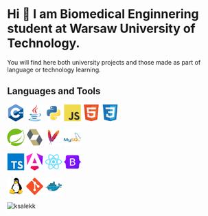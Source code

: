 # Hi 👋 I am Biomedical Enginnering student at Warsaw University of Technology.

You will find here both university projects and those made as part of language or technology learning.


## Languages and Tools
  <p align="left">
    <img src="https://raw.githubusercontent.com/devicons/devicon/master/icons/cplusplus/cplusplus-original.svg" alt="cpp" width="40" height="40"/>
    <img src="https://raw.githubusercontent.com/devicons/devicon/master/icons/java/java-original.svg" alt="java" width="40" height="40"/>
    <img src="https://raw.githubusercontent.com/devicons/devicon/master/icons/python/python-original.svg" alt="python" width="40" height="40"/>
    <img src="https://raw.githubusercontent.com/devicons/devicon/master/icons/javascript/javascript-original.svg" alt="javascript" width="40" height="40"/>
    <img src="https://raw.githubusercontent.com/devicons/devicon/master/icons/html5/html5-original.svg" alt="html5" width="40" height="40"/>
    <img src="https://raw.githubusercontent.com/devicons/devicon/master/icons/css3/css3-original.svg" alt="css3" width="40" height="40"/>
  </p>

  <p align="left">
    <img src="https://raw.githubusercontent.com/devicons/devicon/master/icons/spring/spring-original.svg" alt="spring" width="40" height="40"/>
    <img src="https://raw.githubusercontent.com/devicons/devicon/master/icons/hibernate/hibernate-original.svg" alt="hibernate" width="40" height="40"/>
    <img src="https://raw.githubusercontent.com/devicons/devicon/master/icons/maven/maven-original.svg" alt="maven" width="40" height="40"/>
    <img src="https://raw.githubusercontent.com/devicons/devicon/master/icons/mysql/mysql-original-wordmark.svg" alt="mysql" width="40" height="40"/>
  </p>

  <p align="left">
    <img src="https://raw.githubusercontent.com/devicons/devicon/master/icons/typescript/typescript-original.svg" alt="typescript" width="40" height="40"/>
    <img src="https://raw.githubusercontent.com/devicons/devicon/master/icons/angular/angular-original.svg" alt="angular" width="40" height="40"/>
    <img src="https://raw.githubusercontent.com/devicons/devicon/master/icons/react/react-original.svg" alt="react" width="40" height="40"/>
    <img src="https://raw.githubusercontent.com/devicons/devicon/master/icons/bootstrap/bootstrap-original.svg" alt="bootstrap" width="40" height="40"/>
  </p>

  <p align="left">
    <img src="https://raw.githubusercontent.com/devicons/devicon/master/icons/linux/linux-original.svg" alt="linux" width="40" height="40"/>
    <img src="https://raw.githubusercontent.com/devicons/devicon/master/icons/git/git-original.svg" alt="git" width="40" height="40"/>
    <img src="https://raw.githubusercontent.com/devicons/devicon/master/icons/docker/docker-original.svg" alt="docker" width="40" height="40"/>
  </p>

  <img align="left" src="https://github-readme-stats.vercel.app/api/top-langs?username=ksalekk&theme=dark&hide_border=true&include_all_commits=false&count_private=false&layout=compact" alt="ksalekk" />

